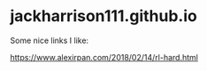# jackharrison111.github.io


Some nice links I like:

https://www.alexirpan.com/2018/02/14/rl-hard.html
